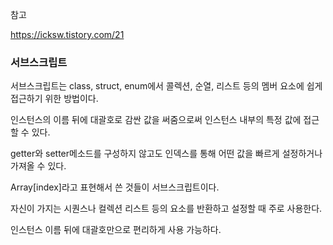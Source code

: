 참고

https://icksw.tistory.com/21



### 서브스크립트

서브스크립트는 class, struct, enum에서 콜렉션, 순열, 리스트 등의 멤버 요소에 쉽게 접근하기 위한 방법이다. 

인스턴스의 이름 뒤에 대괄호로 감싼 값을 써줌으로써 인스턴스 내부의 특정 값에 접근할 수 있다. 

getter와 setter메소드를 구성하지 않고도 인덱스를 통해 어떤 값을 빠르게 설정하거나 가져올 수 있다. 

Array[index]라고 표현해서 쓴 것들이 서브스크립트이다. 



자신이 가지는 시퀀스나 컬렉션 리스트 등의 요소를 반환하고 설정할 때 주로 사용한다. 

인스턴스 이름 뒤에 대괄호만으로 편리하게 사용 가능하다. 

